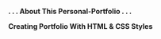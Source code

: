 <b> . . . About This Personal-Portfolio . . . </b> <br>

<b>Creating Portfolio With HTML & CSS Styles</b> <br>

